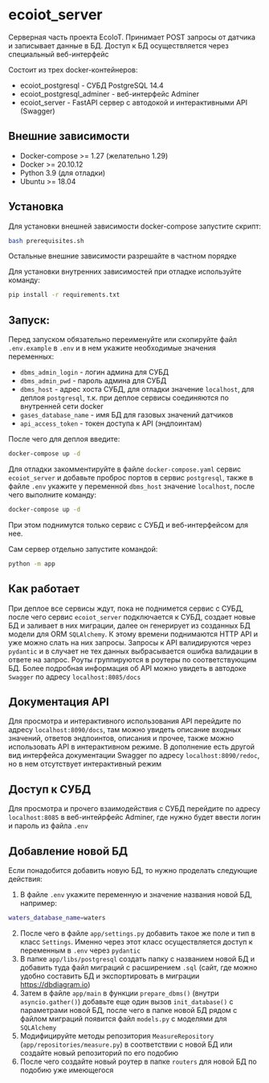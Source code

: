# ecoiot_server

Серверная часть проекта EcoIoT. Принимает POST запросы от датчика и записывает данные в БД. Доступ к БД осуществляется через специальный веб-интерфейс

Состоит из трех docker-контейнеров:
 - ecoiot_postgresql - СУБД PostgreSQL 14.4
 - ecoiot_postgresql_adminer - веб-интерфейс Adminer
 - ecoiot_server - FastAPI сервер с автодокой и интерактивными API (Swagger)

## Внешние зависимости
 - Docker-compose >= 1.27 (желательно 1.29)
 - Docker >= 20.10.12
 - Python 3.9 (для отладки)
 - Ubuntu >= 18.04

## Установка
Для установки внешней зависимости docker-compose запустите скрипт:
```bash
bash prerequisites.sh
```
Остальные внешние зависимости разрешайте в частном порядке

Для установки внутренних зависимостей при отладке используйте команду:
```bash
pip install -r requirements.txt
```

## Запуск:
Перед запуском обязательно переименуйте или скопируйте файл `.env.example` в `.env`
и в нем укажите необходимые значения переменных:
 - `dbms_admin_login` - логин админа для СУБД
 - `dbms_admin_pwd` - пароль админа для СУБД
 - `dbms_host` - адрес хоста СУБД, для отладки значение `localhost`, для деплоя `postgresql`, т.к. при деплое сервисы соединяются по внутренней сети docker
 - `gases_database_name` - имя БД для газовых значений датчиков
 - `api_access_token` - токен доступа к API (эндпоинтам)

После чего для деплоя введите:
```bash
docker-compose up -d
```
Для отладки закомментируйте в файле `docker-compose.yaml` сервис `ecoiot_server` и добавьте проброс портов в сервис `postgresql`,
также в файле `.env` укажите у переменной `dbms_host` значение `localhost`, после чего выполните команду:
```bash
docker-compose up -d
```
При этом поднимутся только сервис с СУБД и веб-интерфейсом для нее.

Сам сервер отдельно запустите командой:
```bash
python -m app
```

## Как работает
При деплое все сервисы ждут, пока не поднимется сервис с СУБД, после чего сервис `ecoiot_server` подключается к СУБД, создает новые БД и заливает в них
миграции, далее он генерирует из созданных БД модели для ORM `SQLAlchemy`. К этому времени поднимаются HTTP API и уже можно слать на них запросы.
Запросы к API валидируются через `pydantic` и в случает не тех данных выбрасывается ошибка валидации в ответе на запрос. Роуты группируются в роутеры по соответствующим БД. Более подробная информация об API можно увидеть в автодоке `Swagger` по адресу `localhost:8085/docs`

## Документация API
Для просмотра и интерактивного использования API перейдите по адресу `localhost:8090/docs`, 
там можно увидеть описание входных значений, ответов эндпоинтов, описания и прочее, также можно использовать API в интерактивном режиме.
В дополнение есть другой вид интерфейса документации Swagger по адресу `localhost:8090/redoc`, но в нем отсутствует интерактивный режим

## Доступ к СУБД
Для просмотра и прочего взаимодействия с СУБД перейдите по адресу `localhost:8085` в веб-интейрфейс Adminer,
где нужно будет ввести логин и пароль из файла `.env`

## Добавление новой БД
Если понадобится добавить новую БД, то нужно проделать следующие действия:

1. В файле `.env` укажите переменную и значение названия новой БД, например:
```bash
waters_database_name=waters
```
2. После чего в файле `app/settings.py` добавить такое же поле и тип в класс `Settings`.
Именно через этот класс осуществляется доступ к переменным в `.env` через `pydantic`
3. В папке `app/libs/postgresql` создать папку с названием новой БД и добавить туда файл миграций с расширением `.sql` (сайт, где можно удобно составить БД и экспортировать в миграции https://dbdiagram.io)
4. Затем в файле `app/main` в функции `prepare_dbms()` (внутри `asyncio.gather()`) добавьте еще один вызов `init_database()` с параметрами новой БД, после чего в папке новой БД рядом с файлом миграций появится файл `models.py` с моделями для `SQLAlchemy`
5. Модифицируйте методы репозитория `MeasureRepository` (`app/repositories/measure.py`) в соответствии с новой БД или создайте новый репозиторий по его подобию
6. После чего создайте новый роутер в папке `routers` для новой БД по подобию уже имеющегося
